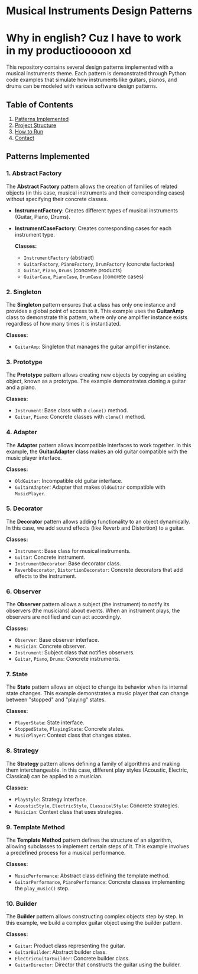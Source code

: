 # Musical Instruments Design Patterns
# Why in english? Cuz I have to work in my productiooooon xd 

This repository contains several design patterns implemented with a musical instruments theme. Each pattern is demonstrated through Python code examples that simulate how instruments like guitars, pianos, and drums can be modeled with various software design patterns.

## Table of Contents
1. [Patterns Implemented](#patterns-implemented)
2. [Project Structure](#project-structure)
3. [How to Run](#how-to-run)
4. [Contact](#contact)

## Patterns Implemented

### 1. **Abstract Factory**
The **Abstract Factory** pattern allows the creation of families of related objects (in this case, musical instruments and their corresponding cases) without specifying their concrete classes.

- **InstrumentFactory**: Creates different types of musical instruments (Guitar, Piano, Drums).
- **InstrumentCaseFactory**: Creates corresponding cases for each instrument type.
  
  **Classes:**
  - `InstrumentFactory` (abstract)
  - `GuitarFactory`, `PianoFactory`, `DrumFactory` (concrete factories)
  - `Guitar`, `Piano`, `Drums` (concrete products)
  - `GuitarCase`, `PianoCase`, `DrumCase` (concrete cases)

### 2. **Singleton**
The **Singleton** pattern ensures that a class has only one instance and provides a global point of access to it. This example uses the **GuitarAmp** class to demonstrate this pattern, where only one amplifier instance exists regardless of how many times it is instantiated.

  **Classes:**
  - `GuitarAmp`: Singleton that manages the guitar amplifier instance.

### 3. **Prototype**
The **Prototype** pattern allows creating new objects by copying an existing object, known as a prototype. The example demonstrates cloning a guitar and a piano.

  **Classes:**
  - `Instrument`: Base class with a `clone()` method.
  - `Guitar`, `Piano`: Concrete classes with `clone()` method.

### 4. **Adapter**
The **Adapter** pattern allows incompatible interfaces to work together. In this example, the **GuitarAdapter** class makes an old guitar compatible with the music player interface.

  **Classes:**
  - `OldGuitar`: Incompatible old guitar interface.
  - `GuitarAdapter`: Adapter that makes `OldGuitar` compatible with `MusicPlayer`.

### 5. **Decorator**
The **Decorator** pattern allows adding functionality to an object dynamically. In this case, we add sound effects (like Reverb and Distortion) to a guitar.

  **Classes:**
  - `Instrument`: Base class for musical instruments.
  - `Guitar`: Concrete instrument.
  - `InstrumentDecorator`: Base decorator class.
  - `ReverbDecorator`, `DistortionDecorator`: Concrete decorators that add effects to the instrument.

### 6. **Observer**
The **Observer** pattern allows a subject (the instrument) to notify its observers (the musicians) about events. When an instrument plays, the observers are notified and can act accordingly.

  **Classes:**
  - `Observer`: Base observer interface.
  - `Musician`: Concrete observer.
  - `Instrument`: Subject class that notifies observers.
  - `Guitar`, `Piano`, `Drums`: Concrete instruments.

### 7. **State**
The **State** pattern allows an object to change its behavior when its internal state changes. This example demonstrates a music player that can change between "stopped" and "playing" states.

  **Classes:**
  - `PlayerState`: State interface.
  - `StoppedState`, `PlayingState`: Concrete states.
  - `MusicPlayer`: Context class that changes states.

### 8. **Strategy**
The **Strategy** pattern allows defining a family of algorithms and making them interchangeable. In this case, different play styles (Acoustic, Electric, Classical) can be applied to a musician.

  **Classes:**
  - `PlayStyle`: Strategy interface.
  - `AcousticStyle`, `ElectricStyle`, `ClassicalStyle`: Concrete strategies.
  - `Musician`: Context class that uses strategies.

### 9. **Template Method**
The **Template Method** pattern defines the structure of an algorithm, allowing subclasses to implement certain steps of it. This example involves a predefined process for a musical performance.

  **Classes:**
  - `MusicPerformance`: Abstract class defining the template method.
  - `GuitarPerformance`, `PianoPerformance`: Concrete classes implementing the `play_music()` step.

### 10. **Builder**
The **Builder** pattern allows constructing complex objects step by step. In this example, we build a complex guitar object using the builder pattern.

  **Classes:**
  - `Guitar`: Product class representing the guitar.
  - `GuitarBuilder`: Abstract builder class.
  - `ElectricGuitarBuilder`: Concrete builder class.
  - `GuitarDirector`: Director that constructs the guitar using the builder.


